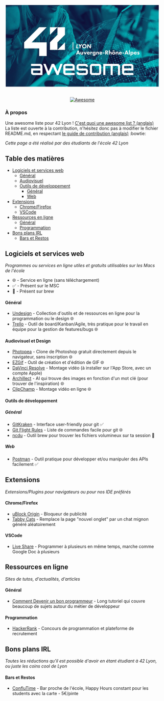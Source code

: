 <div align="center">
	<img width="500" height="266" src="media/tiny42Lawsm.png" alt="Awesome">
</div>
<br>
<p align="center">
	<a href="https://awesome.re">
		<img src="https://awesome.re/badge-flat2.svg" alt="Awesome">
	</a>
</p>

### À propos
Une awesome liste pour 42 Lyon ! <a href="https://github.com/sindresorhus/awesome/blob/master/awesome.md">C'est quoi une awesome list ? (anglais)</a><br>
La liste est ouverte à la contribution, n'hésitez donc pas à modifier le fichier README.md, en respectant <a href="https://github.com/sindresorhus/awesome/blob/master/contributing.md">le guide de contribution (anglais)</a> :bowtie:

*Cette page a été réalisé par des étudiants de l'école 42 Lyon*

## Table des matières
- [Logiciels et services web](#logiciels-et-services-web)
	- [Général](#général)
	- [Audiovisuel](#audiovisuel-et-design)
	- [Outils de développement](#outils-de-développement)
		- [Général](#général-1)
		- [Web](#web)
- [Extensions](#extensions)
	- [Chrome/Firefox](#chromefirefox)
	- [VSCode](#vscode)
- [Ressources en ligne](#ressources-en-ligne)
	- [Général](#général-2)
	- [Programmation](#programmation)
- [Bons plans IRL](#bons-plans-irl)
	- [Bars et Restos](#bars-et-restos)

Logiciels et services web
-------------------------
*Programmes ou services en ligne utiles et gratuits utilisables sur les Macs de l'école*
- :globe_with_meridians: - Service en ligne (sans téléchargement)
- :white_check_mark: - Présent sur le MSC
- :beer: - Présent sur brew

#### Général
* [Undesign](https://undesign.learn.uno/) - Collection d'outils et de ressources en ligne pour la programmation ou le design :globe_with_meridians:
* [Trello](https://trello.com/) - Outil de board/Kanban/Agile, très pratique pour le travail en équipe pour la gestion de features/bugs :globe_with_meridians:

#### Audiovisuel et Design
* [Photopea](https://www.photopea.com/) - Clone de Photoshop gratuit directement depuis le navigateur, sans inscription :globe_with_meridians:
* [EZGif](https://ezgif.com/maker) - Outil de création et d'édition de GIF :globe_with_meridians:
* [DaVinci Resolve](https://apps.apple.com/fr/app/davinci-resolve/id571213070?mt=12) - Montage vidéo (à installer sur l'App Store, avec un compte Apple)
* [Archillect](http://archillect.com/about) - AI qui trouve des images en fonction d'un mot clé (pour trouver de l'inspiration) :globe_with_meridians:
* [ClipChamp](https://clipchamp.com) - Montage vidéo en ligne :globe_with_meridians:

#### Outils de développement

##### Général
* [GitKraken](https://www.gitkraken.com/) - Interface user-friendly pour git :white_check_mark:
* [Git Flight Rules](https://github.com/k88hudson/git-flight-rules) - Liste de commandes facile pour git :globe_with_meridians:
* [ncdu](https://formulae.brew.sh/formula/ncdu) - Outil brew pour trouver les fichiers volumineux sur ta session :beer:

##### Web
* [Postman](https://www.getpostman.com/) - Outil pratique pour développer et/ou manipuler des APIs facilement :white_check_mark:

Extensions
----------
*Extensions/Plugins pour navigateurs ou pour nos IDE préférés*

#### Chrome/Firefox
* [uBlock Origin](https://chrome.google.com/webstore/detail/ublock-origin/cjpalhdlnbpafiamejdnhcphjbkeiagm?hl=fr) - Bloqueur de publicité
* [Tabby Cats](https://chrome.google.com/webstore/detail/tabby-cat/mefhakmgclhhfbdadeojlkbllmecialg?hl=fr) - Remplace la page "nouvel onglet" par un chat mignon généré aléatoirement

#### VSCode
* [Live Share](https://visualstudio.microsoft.com/services/live-share/) - Programmer à plusieurs en même temps, marche comme Google Doc à plusieurs

Ressources en ligne
-------------------
*Sites de tutos, d'actualités, d'articles*

#### Général
* [Comment Devenir un bon programmeur](https://programmation.developpez.com/tutoriel/comment-devenir-bon-programmeur/?page=introduction) - Long tutoriel qui couvre beaucoup de sujets autour du métier de développeur

#### Programmation
* [HackerRank](https://www.hackerrank.com/) - Concours de programmation et plateforme de recrutement


Bons plans IRL
--------------
*Toutes les réductions qu'il est possible d'avoir en étant étudiant à 42 Lyon, ou juste les coins cool de Lyon*

#### Bars et Restos
* [ConfluTime](https://fr-fr.facebook.com/pages/category/Bar/ConfluTime-1841249056168178/) - Bar proche de l'école, Happy Hours constant pour les students avec la carte - 5€/pinte
